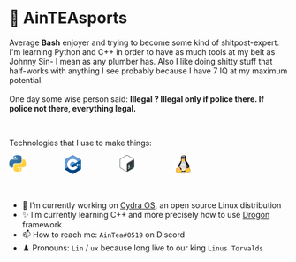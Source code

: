 # 🗿 AinTEAsports

<p align="left">
Average <b>Bash</b> enjoyer and trying to become some kind of shitpost-expert.<br>
I'm learning Python and C++ in order to have as much tools at my belt as Johnny Sin- I mean as any plumber has.
Also I like doing shitty stuff that half-works with anything I see probably because I have 7 IQ at my maximum potential.
<br>
<br>
One day some wise person said: <b>Illegal ? Illegal only if police there. If police not there, everything legal.</b>
</p>


<br>

Technologies that I use to make things:

<img src="./logos/python.png" alt="drawing" align="left" width="30" style="padding-right:70px;" />
<img src="./logos/cpp.png" alt="drawing" align="left" width="30" style="padding-right:70px;" />
<img src="./logos/bash.png" align="left" alt="drawing" width="30" style="padding-right:70px;" />
<img src="./logos/tux.png" align="left" alt="drawing" width="30" style="padding-right:70px;" />


<br>
<br>
<br>
<br>


- 🔭 I’m currently working on <a href="https://github.com/acth2/CydraProject">Cydra OS</a>, an open source Linux distribution
- ✨ I’m currently learning C++ and more precisely how to use <a href="https://drogon.docsforge.com/">Drogon</a> framework
- 📫 How to reach me: `AinTea#0519` on Discord
- ♟️ Pronouns: `Lin` / `ux` because long live to our king `Linus Torvalds`
